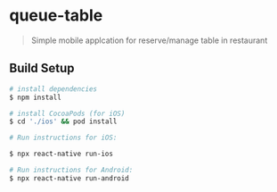 # queue-table

> Simple mobile applcation for reserve/manage table in restaurant

## Build Setup

```bash
# install dependencies
$ npm install

# install CocoaPods (for iOS)
$ cd './ios' && pod install

# Run instructions for iOS:

$ npx react-native run-ios

# Run instructions for Android:
$ npx react-native run-android

